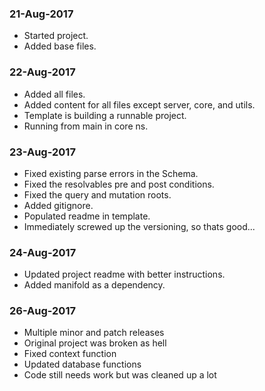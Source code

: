 ### 21-Aug-2017

- Started project.
- Added base files.

### 22-Aug-2017
- Added all files.
- Added content for all files except server, core, and utils.
- Template is building a runnable project.
- Running from main in core ns.

### 23-Aug-2017
- Fixed existing parse errors in the Schema.
- Fixed the resolvables pre and post conditions.
- Fixed the query and mutation roots.
- Added gitignore.
- Populated readme in template.
- Immediately screwed up the versioning, so thats good...

### 24-Aug-2017
- Updated project readme with better instructions.
- Added manifold as a dependency.

### 26-Aug-2017
- Multiple minor and patch releases
- Original project was broken as hell
- Fixed context function
- Updated database functions
- Code still needs work but was cleaned up a lot

